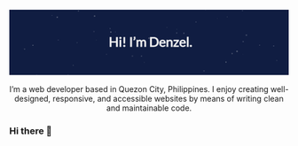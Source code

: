 [![Header banner](https://raw.githubusercontent.com/denzeltl/denzeltl/main/assets/header-banner.gif)](https://www.denzeltl.com/)

<div align="center">
<p>I’m a web developer based in Quezon City, Philippines. I enjoy creating well-designed, responsive, and accessible websites by means of writing clean and maintainable code.</p>
</div>

### Hi there 👋
